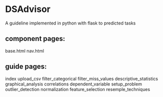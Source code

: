 # DSAdvisor
A guideline implemented in python with flask to predicted tasks

## component pages:
base.html
nav.html

## guide pages:
index
upload_csv
filter_categorical
filter_miss_values
descriptive_statistics
graphical_analysis
correlations
dependent_variable
setup_problem
outlier_detection
normalization
feature_selection
resemple_techniques
